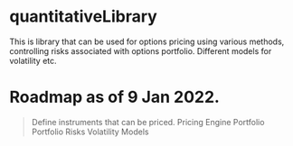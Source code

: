 # quantitativeLibrary
This is library that can be used for options pricing using various methods, controlling risks associated with options portfolio. Different  models for volatility etc.

# Roadmap as of 9 Jan 2022.

> Define instruments that can be priced.
> Pricing Engine
> Portfolio
> Portfolio Risks
> Volatility Models
